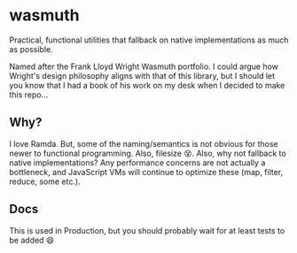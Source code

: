 # wasmuth
Practical, functional utilities that fallback on native implementations as much as possible.

Named after the Frank Lloyd Wright Wasmuth portfolio. I could argue how Wright's design philosophy aligns with that of this library, but I should let you know that I had a book of his work on my desk when I decided to make this repo...

## Why?

I love Ramda. But, some of the naming/semantics is not obvious for those newer to functional programming. Also, filesize 😵. Also, why not fallback to native implementations? Any performance concerns are not actually a bottleneck, and JavaScript VMs will continue to optimize these (map, filter, reduce, some etc.).

## Docs

This is used in Production, but you should probably wait for at least tests to be added 😄

